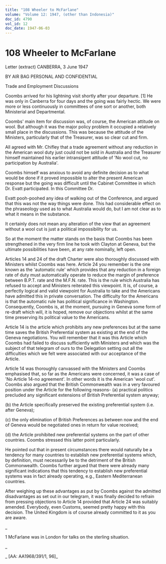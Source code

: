```yaml
---
title: "108 Wheeler to McFarlane"
volume: "Volume 12: 1947, (other than Indonesia)"
doc_id: 4790
vol_id: 12
doc_date: 1947-06-03
---
```


# 108 Wheeler to McFarlane

Letter (extract) CANBERRA, 3 June 1947

BY AIR BAG PERSONAL AND CONFIDENTIAL

Trade and Employment Discussions

Coombs arrived for his lightning visit shortly after your departure. [1] He was only in Canberra for four days and the going was fairly hectic. We were more or less continuously in committees of one sort or another, both Ministerial and Departmental.

Coombs' main item for discussion was, of course, the American attitude on wool. But although it was the major policy problem it occupied a relatively small place in the discussions. This was because the attitude of the Ministers, particularly that of the Treasurer, was so clear cut and firm.

All agreed with Mr. Chifley that a trade agreement without any reduction in the American wool duty just could not be sold in Australia and the Treasurer himself maintained his earlier intransigent attitude of 'No wool cut, no participation by Australia'.

Coombs himself was anxious to avoid any definite decision as to what would be done if it proved impossible to alter the present American response but the going was difficult until the Cabinet Committee in which Dr. Evatt participated. In this Committee Dr.

Evatt pooh-poohed any idea of walking out of the Conference, and argued that this was not the way things were done. This had considerable effect on the phraseology used as to what Australia would do, but I am not clear as to what it means in the substance.

It certainly does not mean any alteration of the view that an agreement without a wool cut is just a political impossibility for us.

So at the moment the matter stands on the basis that Coombs has been strengthened in the very firm line he took with Clayton at Geneva, but the ultimate possibilities have been, at any rate nominally, left open.

Articles 14 and 24 of the draft Charter were also thoroughly discussed with Ministers whilst Coombs was here. Article 24 you remember is the one known as the 'automatic rule' which provides that any reduction in a foreign rate of duty must automatically operate to reduce the margin of preference between B.P.T. rate and the M.F.N. rate. This is the rule which Australia has refused to accept and Ministers reiterated this viewpoint. It is, of course, a perfectly logical and valid viewpoint for Australia to take and the Americans have admitted this in private conversation. The difficulty for the Americans is that the automatic rule has political significance in Washington. Consequently, Coombs is, at the moment, pursuing in Geneva some form of re-draft which will, it is hoped, remove our objections whilst at the same time preserving its political value to the Americans.

Article 14 is the article which prohibits any new preferences but at the same time saves the British Preferential system as existing at the end of the Geneva negotiations. You will remember that it was this Article which Coombs had failed to discuss sufficiently with Ministers and which was the subject of that telegram of ours to the Delegation setting out all the difficulties which we felt were associated with our acceptance of the Article.

Article 14 was thoroughly canvassed with the Ministers and Coombs emphasised that, so far as the Americans were concerned, it was a case of 'No Article 14-no agreement'. In other words it is the American 'wool cut'. Coombs also argued that the British Commonwealth was in a very favoured position under the Article for the following reasons- (a) practical politics precluded any significant extensions of British Preferential system anyway;

(b) the Article specifically preserved the existing preferential system (i.e. after Geneva);

(c) the only elimination of British Preferences as between now and the end of Geneva would be negotiated ones in return for value received;

(d) the Article prohibited new preferential systems on the part of other countries. Coombs stressed this latter point particularly.

He pointed out that in present circumstances there would naturally be a tendency for many countries to establish new preferential systems which, by definition, must necessarily be to the detriment of the British Commonwealth. Coombs further argued that there were already many significant indications that this tendency to establish new preferential systems was in fact already operating, e.g., Eastern Mediterranean countries.

After weighing up these advantages as put by Coombs against the admitted disadvantages as set out in our telegram, it was finally decided to refrain from pressing objections to Article 14 provided that Article 24 was suitably amended. Everybody, even Customs, seemed pretty happy with this decision. The United Kingdom is of course already committed to it as you are aware.

_

1 McFarlane was in London for talks on the sterling situation.

_

_ [AA: AA1968/391/1, 96]_
